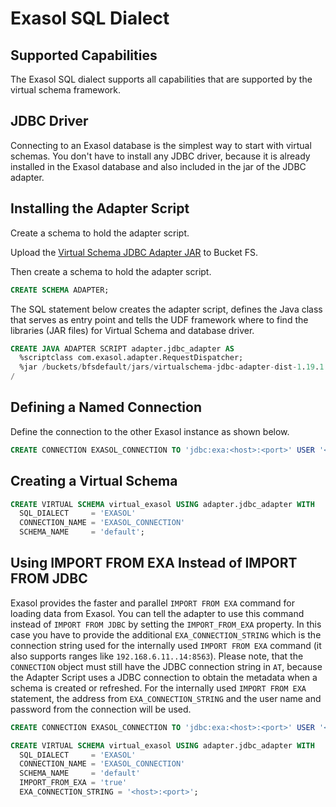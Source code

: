 # Exasol SQL Dialect

## Supported Capabilities

The Exasol SQL dialect supports all capabilities that are supported by the virtual schema framework.

## JDBC Driver

Connecting to an Exasol database is the simplest way to start with virtual schemas.
You don't have to install any JDBC driver, because it is already installed in the Exasol database and also included in the jar of the JDBC adapter.

## Installing the Adapter Script

Create a schema to hold the adapter script.

Upload the [Virtual Schema JDBC Adapter JAR](https://github.com/exasol/virtual-schemas/releases/download/1.19.0/virtualschema-jdbc-adapter-dist-1.19.1.jar) to Bucket FS.

Then create a schema to hold the adapter script.

```sql
CREATE SCHEMA ADAPTER;
```

The SQL statement below creates the adapter script, defines the Java class that serves as entry point and tells the UDF framework where to find the libraries (JAR files) for Virtual Schema and database driver.

```sql
CREATE JAVA ADAPTER SCRIPT adapter.jdbc_adapter AS
  %scriptclass com.exasol.adapter.RequestDispatcher;
  %jar /buckets/bfsdefault/jars/virtualschema-jdbc-adapter-dist-1.19.1.jar;
/
```

## Defining a Named Connection

Define the connection to the other Exasol instance as shown below.

```sql
CREATE CONNECTION EXASOL_CONNECTION TO 'jdbc:exa:<host>:<port>' USER '<user>' IDENTIFIED BY '<password>';
```

## Creating a Virtual Schema

```sql
CREATE VIRTUAL SCHEMA virtual_exasol USING adapter.jdbc_adapter WITH
  SQL_DIALECT     = 'EXASOL'
  CONNECTION_NAME = 'EXASOL_CONNECTION'
  SCHEMA_NAME     = 'default';
```

## Using IMPORT FROM EXA Instead of IMPORT FROM JDBC

Exasol provides the faster and parallel `IMPORT FROM EXA` command for loading data from Exasol. You can tell the adapter to use this command instead of `IMPORT FROM JDBC` by setting the `IMPORT_FROM_EXA` property. In this case you have to provide the additional `EXA_CONNECTION_STRING` which is the connection string used for the internally used `IMPORT FROM EXA` command (it also supports ranges like `192.168.6.11..14:8563`). Please note, that the `CONNECTION` object must still have the JDBC connection string in `AT`, because the Adapter Script uses a JDBC connection to obtain the metadata when a schema is created or refreshed. For the internally used `IMPORT FROM EXA` statement, the address from `EXA_CONNECTION_STRING` and the user name and password from the connection will be used.

```sql
CREATE CONNECTION EXASOL_CONNECTION TO 'jdbc:exa:<host>:<port>' USER '<user>' IDENTIFIED BY '<password>';

CREATE VIRTUAL SCHEMA virtual_exasol USING adapter.jdbc_adapter WITH
  SQL_DIALECT     = 'EXASOL'
  CONNECTION_NAME = 'EXASOL_CONNECTION'
  SCHEMA_NAME     = 'default'
  IMPORT_FROM_EXA = 'true'
  EXA_CONNECTION_STRING = '<host>:<port>';
```